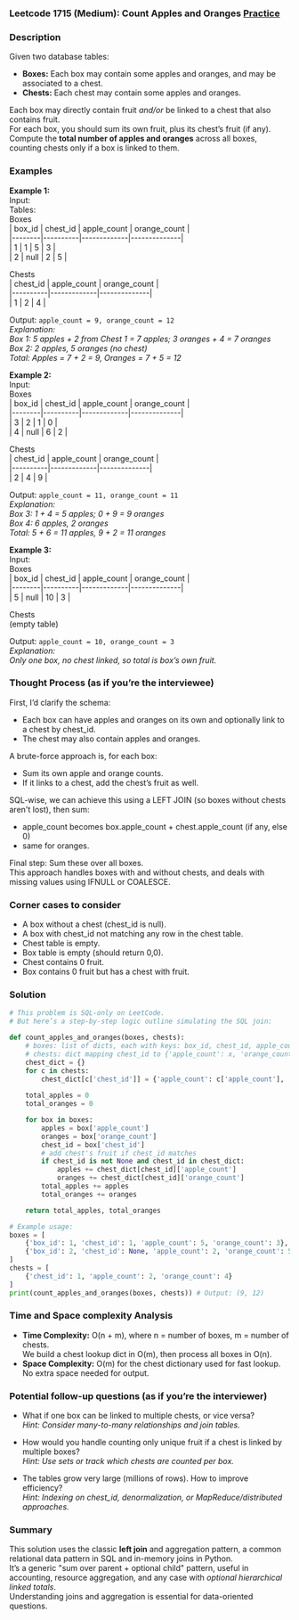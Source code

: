 ### Leetcode 1715 (Medium): Count Apples and Oranges [Practice](https://leetcode.com/problems/count-apples-and-oranges)

### Description  
Given two database tables:  
- **Boxes:** Each box may contain some apples and oranges, and may be associated to a chest.
- **Chests:** Each chest may contain some apples and oranges.

Each box may directly contain fruit *and/or* be linked to a chest that also contains fruit.  
For each box, you should sum its own fruit, plus its chest’s fruit (if any).  
Compute the **total number of apples and oranges** across all boxes, counting chests only if a box is linked to them.

### Examples  

**Example 1:**  
Input:  
Tables:  
Boxes  
| box_id | chest_id | apple_count | orange_count |  
|--------|----------|-------------|--------------|  
| 1      |   1      |     5       |     3        |  
| 2      |  null    |     2       |     5        |  

Chests  
| chest_id | apple_count | orange_count |  
|----------|-------------|--------------|  
| 1        |     2       |      4       |  

Output: `apple_count = 9, orange_count = 12`  
*Explanation:  
Box 1: 5 apples + 2 from Chest 1 = 7 apples; 3 oranges + 4 = 7 oranges  
Box 2: 2 apples, 5 oranges (no chest)  
Total: Apples = 7 + 2 = 9, Oranges = 7 + 5 = 12*

**Example 2:**  
Input:  
Boxes  
| box_id | chest_id | apple_count | orange_count |  
|--------|----------|-------------|--------------|  
| 3      |   2      |     1       |    0         |  
| 4      |  null    |     6       |    2         |  

Chests  
| chest_id | apple_count | orange_count |  
|----------|-------------|--------------|  
| 2        |     4       |     9        |  

Output: `apple_count = 11, orange_count = 11`  
*Explanation:  
Box 3: 1 + 4 = 5 apples; 0 + 9 = 9 oranges  
Box 4: 6 apples, 2 oranges  
Total: 5 + 6 = 11 apples, 9 + 2 = 11 oranges*

**Example 3:**  
Input:  
Boxes  
| box_id | chest_id | apple_count | orange_count |  
|--------|----------|-------------|--------------|  
| 5      |  null    |    10       |    3         |  

Chests  
(empty table)

Output: `apple_count = 10, orange_count = 3`  
*Explanation:  
Only one box, no chest linked, so total is box’s own fruit.*

### Thought Process (as if you’re the interviewee)  
First, I’d clarify the schema:  
- Each box can have apples and oranges on its own and optionally link to a chest by chest_id.
- The chest may also contain apples and oranges.

A brute-force approach is, for each box:
- Sum its own apple and orange counts.
- If it links to a chest, add the chest’s fruit as well.

SQL-wise, we can achieve this using a LEFT JOIN (so boxes without chests aren't lost), then sum:
- apple_count becomes box.apple_count + chest.apple_count (if any, else 0)
- same for oranges.

Final step: Sum these over all boxes.  
This approach handles boxes with and without chests, and deals with missing values using IFNULL or COALESCE.

### Corner cases to consider  
- A box without a chest (chest_id is null).
- A box with chest_id not matching any row in the chest table.
- Chest table is empty.
- Box table is empty (should return 0,0).
- Chest contains 0 fruit.
- Box contains 0 fruit but has a chest with fruit.

### Solution

```python
# This problem is SQL-only on LeetCode. 
# But here’s a step-by-step logic outline simulating the SQL join:

def count_apples_and_oranges(boxes, chests):
    # boxes: list of dicts, each with keys: box_id, chest_id, apple_count, orange_count
    # chests: dict mapping chest_id to {'apple_count': x, 'orange_count': y}
    chest_dict = {}
    for c in chests:
        chest_dict[c['chest_id']] = {'apple_count': c['apple_count'], 'orange_count': c['orange_count']}
    
    total_apples = 0
    total_oranges = 0

    for box in boxes:
        apples = box['apple_count']
        oranges = box['orange_count']
        chest_id = box['chest_id']
        # add chest's fruit if chest_id matches
        if chest_id is not None and chest_id in chest_dict:
            apples += chest_dict[chest_id]['apple_count']
            oranges += chest_dict[chest_id]['orange_count']
        total_apples += apples
        total_oranges += oranges

    return total_apples, total_oranges

# Example usage:
boxes = [
    {'box_id': 1, 'chest_id': 1, 'apple_count': 5, 'orange_count': 3},
    {'box_id': 2, 'chest_id': None, 'apple_count': 2, 'orange_count': 5}
]
chests = [
    {'chest_id': 1, 'apple_count': 2, 'orange_count': 4}
]
print(count_apples_and_oranges(boxes, chests)) # Output: (9, 12)
```

### Time and Space complexity Analysis  

- **Time Complexity:** O(n + m), where n = number of boxes, m = number of chests.  
  We build a chest lookup dict in O(m), then process all boxes in O(n).  
- **Space Complexity:** O(m) for the chest dictionary used for fast lookup. No extra space needed for output.

### Potential follow-up questions (as if you’re the interviewer)  

- What if one box can be linked to multiple chests, or vice versa?  
  *Hint: Consider many-to-many relationships and join tables.*

- How would you handle counting only unique fruit if a chest is linked by multiple boxes?  
  *Hint: Use sets or track which chests are counted per box.*

- The tables grow very large (millions of rows). How to improve efficiency?  
  *Hint: Indexing on chest_id, denormalization, or MapReduce/distributed approaches.*

### Summary  
This solution uses the classic **left join** and aggregation pattern, a common relational data pattern in SQL and in-memory joins in Python.  
It’s a generic "sum over parent + optional child" pattern, useful in accounting, resource aggregation, and any case with *optional hierarchical linked totals*.  
Understanding joins and aggregation is essential for data-oriented questions.